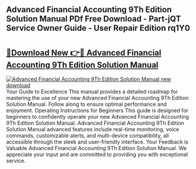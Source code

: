 ## Advanced Financial Accounting 9Th Edition Solution Manual PDf Free Download - Part-jQT Service Owner Guide - User Repair Edition rq1Y0

# <h2><a href="http://bc48843.oget.top/?id=Advanced+Financial+Accounting+9Th+Edition+Solution+Manual">🔗Download New 👉🔴 Advanced Financial Accounting 9Th Edition Solution Manual</a></h2>

[![Advanced Financial Accounting 9Th Edition Solution Manual new download](https://i.imgur.com/5g1atiW.png)](http://bc48843.oget.top/?id=Advanced+Financial+Accounting+9Th+Edition+Solution+Manual)
Your Guide to Excellence This manual provides a detailed roadmap for mastering the use of your new Advanced Financial Accounting 9Th Edition Solution Manual. Follow along to ensure optimal performance and enjoyment. Operating Instructions for Beginners This guide is designed for beginners to confidently operate your new Advanced Financial Accounting 9Th Edition Solution Manual. Advanced Financial Accounting 9Th Edition Solution Manual advanced features include real-time monitoring, voice commands, customizable alerts, and multi-device compatibility, all accessible through the sleek and user-friendly interface. Your Feedback is Valuable Advanced Financial Accounting 9Th Edition Solution Manual. We appreciate your input and are committed to providing you with exceptional service.
